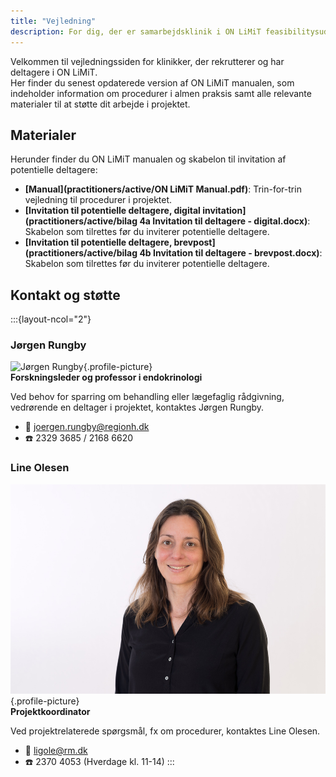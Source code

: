 ```yaml
---
title: "Vejledning"
description: For dig, der er samarbejdsklinik i ON LiMiT feasibilitysudiet
---
```


Velkommen til vejledningssiden for klinikker, der rekrutterer og har deltagere i ON LiMiT.  
Her finder du senest opdaterede version af ON LiMiT manualen, som indeholder information om procedurer i almen praksis samt alle relevante materialer til at støtte dit arbejde i projektet.


## Materialer

Herunder finder du ON LiMiT manualen og skabelon til invitation af potentielle deltagere:

- **[Manual](practitioners/active/ON LiMiT Manual.pdf)**: Trin-for-trin vejledning til procedurer i projektet.
- **[Invitation til potentielle deltagere, digital invitation](practitioners/active/bilag 4a Invitation til deltagere - digital.docx)**: Skabelon som tilrettes før du inviterer potentielle deltagere.
- **[Invitation til potentielle deltagere, brevpost](practitioners/active/bilag 4b Invitation til deltagere - brevpost.docx)**: Skabelon som tilrettes før du inviterer potentielle deltagere.

## Kontakt og støtte

:::{layout-ncol="2"}

### Jørgen Rungby  
![Jørgen Rungby](images/Joergen.jpg){.profile-picture}  
**Forskningsleder og professor i endokrinologi**  

Ved behov for sparring om behandling eller lægefaglig rådgivning, vedrørende en deltager i projektet, kontaktes Jørgen Rungby.

- 📧 [joergen.rungby@regionh.dk](mailto:joergen.rungby@regionh.dk)  
- ☎️ 2329 3685 / 2168 6620

### Line Olesen

![Line Olesen](images/Line.png){.profile-picture}\
**Projektkoordinator**  

Ved projektrelaterede spørgsmål, fx om procedurer, kontaktes Line Olesen.

- 📧 [ligole@rm.dk](mailto:ligole@rm.dk)  
- ☎️ 2370 4053 (Hverdage kl. 11-14)
:::
